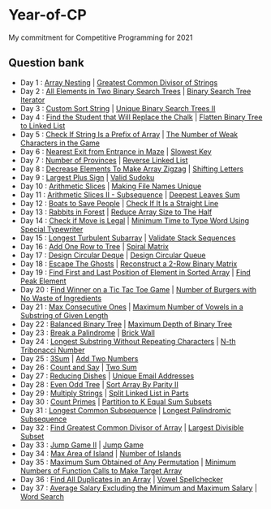 # Year-of-CP
My commitment for Competitive Programming for 2021

## Question bank
- Day 1 : [Array Nesting](https://leetcode.com/problems/array-nesting/) | [Greatest Common Divisor of Strings](https://leetcode.com/problems/greatest-common-divisor-of-strings/)
- Day 2 : [All Elements in Two Binary Search Trees](https://leetcode.com/problems/all-elements-in-two-binary-search-trees/) | [Binary Search Tree Iterator](https://leetcode.com/problems/binary-search-tree-iterator/)
- Day 3 : [Custom Sort String](https://leetcode.com/problems/custom-sort-string/) | [Unique Binary Search Trees II](https://leetcode.com/problems/unique-binary-search-trees-ii/)
- Day 4 : [Find the Student that Will Replace the Chalk](https://leetcode.com/problems/find-the-student-that-will-replace-the-chalk/) | [Flatten Binary Tree to Linked List](https://leetcode.com/problems/flatten-binary-tree-to-linked-list/)
- Day 5 : [Check If String Is a Prefix of Array](https://leetcode.com/problems/check-if-string-is-a-prefix-of-array/) | [The Number of Weak Characters in the Game](https://leetcode.com/problems/the-number-of-weak-characters-in-the-game/)
- Day 6 : [Nearest Exit from Entrance in Maze](https://leetcode.com/problems/nearest-exit-from-entrance-in-maze/) | [Slowest Key](https://leetcode.com/problems/slowest-key/)
- Day 7 : [Number of Provinces](https://leetcode.com/problems/number-of-provinces/) | [Reverse Linked List](https://leetcode.com/problems/reverse-linked-list/)
- Day 8 : [Decrease Elements To Make Array Zigzag](https://leetcode.com/problems/decrease-elements-to-make-array-zigzag/) | [Shifting Letters](https://leetcode.com/problems/shifting-letters/)
- Day 9 : [Largest Plus Sign](https://leetcode.com/problems/largest-plus-sign/) | [Valid Sudoku](https://leetcode.com/problems/valid-sudoku/)
- Day 10 : [Arithmetic Slices](https://leetcode.com/problems/arithmetic-slices/) | [Making File Names Unique](https://leetcode.com/problems/making-file-names-unique/)
- Day 11 : [Arithmetic Slices II - Subsequence](https://leetcode.com/problems/arithmetic-slices-ii-subsequence/) | [Deepest Leaves Sum](https://leetcode.com/problems/deepest-leaves-sum/)
- Day 12 : [Boats to Save People](https://leetcode.com/problems/boats-to-save-people/) | [Check If It Is a Straight Line](https://leetcode.com/problems/check-if-it-is-a-straight-line/)
- Day 13 : [Rabbits in Forest](https://leetcode.com/problems/rabbits-in-forest/) | [Reduce Array Size to The Half](https://leetcode.com/problems/reduce-array-size-to-the-half/)
- Day 14 : [Check if Move is Legal](https://leetcode.com/problems/check-if-move-is-legal/) | [Minimum Time to Type Word Using Special Typewriter](https://leetcode.com/problems/minimum-time-to-type-word-using-special-typewriter/)
- Day 15 : [Longest Turbulent Subarray](https://leetcode.com/problems/longest-turbulent-subarray/) | [Validate Stack Sequences](https://leetcode.com/problems/validate-stack-sequences/)
- Day 16 : [Add One Row to Tree](https://leetcode.com/problems/add-one-row-to-tree/) | [Spiral Matrix](https://leetcode.com/problems/spiral-matrix/)
- Day 17 : [Design Circular Deque](https://leetcode.com/problems/design-circular-deque/) | [Design Circular Queue](https://leetcode.com/problems/design-circular-queue/)
- Day 18 : [Escape The Ghosts](https://leetcode.com/problems/escape-the-ghosts/) | [Reconstruct a 2-Row Binary Matrix](https://leetcode.com/problems/reconstruct-a-2-row-binary-matrix/)
- Day 19 : [Find First and Last Position of Element in Sorted Array](https://leetcode.com/problems/find-first-and-last-position-of-element-in-sorted-array/) | [Find Peak Element](https://leetcode.com/problems/find-peak-element/)
- Day 20 : [Find Winner on a Tic Tac Toe Game](https://leetcode.com/problems/find-winner-on-a-tic-tac-toe-game/) | [Number of Burgers with No Waste of Ingredients](https://leetcode.com/problems/number-of-burgers-with-no-waste-of-ingredients/)
- Day 21 : [Max Consecutive Ones](https://leetcode.com/problems/max-consecutive-ones/) | [Maximum Number of Vowels in a Substring of Given Length](https://leetcode.com/problems/maximum-number-of-vowels-in-a-substring-of-given-length/)
- Day 22 : [Balanced Binary Tree](https://leetcode.com/problems/balanced-binary-tree/) | [Maximum Depth of Binary Tree](https://leetcode.com/problems/maximum-depth-of-binary-tree/)
- Day 23 : [Break a Palindrome](https://leetcode.com/problems/break-a-palindrome/) | [Brick Wall](https://leetcode.com/problems/brick-wall/)
- Day 24 : [Longest Substring Without Repeating Characters](https://leetcode.com/problems/longest-substring-without-repeating-characters/) | [N-th Tribonacci Number](https://leetcode.com/problems/n-th-tribonacci-number/)
- Day 25 : [3Sum](https://leetcode.com/problems/3sum/) | [Add Two Numbers](https://leetcode.com/problems/add-two-numbers/)
- Day 26 : [Count and Say](https://leetcode.com/problems/count-and-say/) | [Two Sum](https://leetcode.com/problems/two-sum/)
- Day 27 : [Reducing Dishes](https://leetcode.com/problems/reducing-dishes/) | [Unique Email Addresses](https://leetcode.com/problems/unique-email-addresses/)
- Day 28 : [Even Odd Tree](https://leetcode.com/problems/even-odd-tree/) | [Sort Array By Parity II](https://leetcode.com/problems/sort-array-by-parity-ii/)
- Day 29 : [Multiply Strings](https://leetcode.com/problems/multiply-strings/) | [Split Linked List in Parts](https://leetcode.com/problems/split-linked-list-in-parts/)
- Day 30 : [Count Primes](https://leetcode.com/problems/count-primes/) | [Partition to K Equal Sum Subsets](https://leetcode.com/problems/partition-to-k-equal-sum-subsets/)
- Day 31 : [Longest Common Subsequence](https://leetcode.com/problems/longest-common-subsequence/) | [Longest Palindromic Subsequence](https://leetcode.com/problems/longest-palindromic-subsequence/)
- Day 32 : [Find Greatest Common Divisor of Array](https://leetcode.com/problems/find-greatest-common-divisor-of-array/) | [Largest Divisible Subset](https://leetcode.com/problems/largest-divisible-subset/)
- Day 33 : [Jump Game II](https://leetcode.com/problems/jump-game-ii/) | [Jump Game](https://leetcode.com/problems/jump-game/)
- Day 34 : [Max Area of Island](https://leetcode.com/problems/max-area-of-island/) | [Number of Islands](https://leetcode.com/problems/number-of-islands/)
- Day 35 : [Maximum Sum Obtained of Any Permutation](https://leetcode.com/problems/maximum-sum-obtained-of-any-permutation/) | [Minimum Numbers of Function Calls to Make Target Array](https://leetcode.com/problems/minimum-numbers-of-function-calls-to-make-target-array/)
- Day 36 : [Find All Duplicates in an Array](https://leetcode.com/problems/find-all-duplicates-in-an-array/) | [Vowel Spellchecker](https://leetcode.com/problems/vowel-spellchecker/)
- Day 37 : [Average Salary Excluding the Minimum and Maximum Salary](https://leetcode.com/problems/average-salary-excluding-the-minimum-and-maximum-salary/) | [Word Search](https://leetcode.com/problems/word-search/)